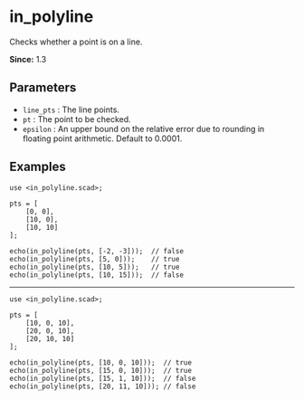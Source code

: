 # in_polyline

Checks whether a point is on a line.

**Since:** 1.3

## Parameters

- `line_pts` : The line points.
- `pt` : The point to be checked.
- `epsilon` : An upper bound on the relative error due to rounding in floating point arithmetic. Default to 0.0001.

## Examples

    use <in_polyline.scad>;

    pts = [
        [0, 0],
        [10, 0],
        [10, 10]
    ];

    echo(in_polyline(pts, [-2, -3]));  // false
    echo(in_polyline(pts, [5, 0]));    // true
    echo(in_polyline(pts, [10, 5]));   // true
    echo(in_polyline(pts, [10, 15]));  // false

----

    use <in_polyline.scad>;

    pts = [
        [10, 0, 10],
        [20, 0, 10],
        [20, 10, 10]
    ]; 

    echo(in_polyline(pts, [10, 0, 10]));  // true
    echo(in_polyline(pts, [15, 0, 10]));  // true
    echo(in_polyline(pts, [15, 1, 10]));  // false
    echo(in_polyline(pts, [20, 11, 10])); // false    